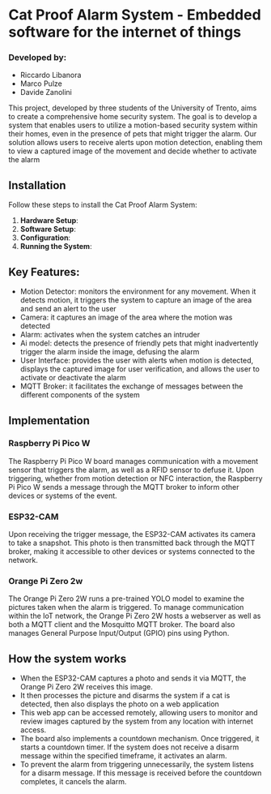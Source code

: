 # Cat Proof Alarm System - Embedded software for the internet of things

### Developed by:

- Riccardo Libanora 
- Marco Pulze
- Davide Zanolini

This project, developed by three students of the University of Trento, aims to create a comprehensive home security system. 
The goal is to develop a system that enables users to utilize a motion-based security system within their homes, even in the presence of pets that might trigger the alarm. Our solution allows users to receive alerts upon motion detection, enabling them to view a captured image of the movement and decide whether to activate the alarm

## Installation

Follow these steps to install the Cat Proof Alarm System:

1. **Hardware Setup**: 
2. **Software Setup**:
3. **Configuration**:
4. **Running the System**:

## Key Features:

- Motion Detector: monitors the environment for any movement. When it detects motion, it triggers the system to capture an image of the area and send an alert to the user
- Camera: it captures an image of the area where the motion was detected
- Alarm: activates when the system catches an intruder 
- Ai model: detects the presence of friendly pets that might inadvertently trigger the alarm inside the image, defusing the alarm 
- User Interface: provides the user with alerts when motion is detected, displays the captured image for user verification, and allows the user to activate or deactivate the alarm
- MQTT Broker: it facilitates the exchange of messages between the different components of the system

## Implementation

### Raspberry Pi Pico W

The Raspberry Pi Pico W board manages communication with a movement sensor that triggers the alarm, as well as a RFID sensor to defuse it.
Upon triggering, whether from motion detection or NFC interaction, the Raspberry Pi Pico W sends a message through the MQTT broker to inform other devices or systems of the event.

### ESP32-CAM

Upon receiving the trigger message, the ESP32-CAM activates its camera to take a snapshot. This photo is then transmitted back through the MQTT broker, making it accessible to other devices or systems connected to the network.

### Orange Pi Zero 2w

The Orange Pi Zero 2W runs a pre-trained YOLO model to examine the pictures taken when the alarm is triggered.
To manage communication within the IoT network, the Orange Pi Zero 2W hosts a webserver as well as both a MQTT client and the Mosquitto MQTT broker.
The board also manages General Purpose Input/Output (GPIO) pins using Python.

## How the system works
- When the ESP32-CAM captures a photo and sends it via MQTT, the Orange Pi Zero 2W receives this image. 
- It then processes the picture and disarms the system if a cat is detected, then also displays the photo on a web application
- This web app can be accessed remotely, allowing users to monitor and review images captured by the system from any location with internet access.
- The board also implements a countdown mechanism. Once triggered, it starts a countdown timer. If the system does not receive a disarm message within the      specified timeframe, it activates an alarm. 
- To prevent the alarm from triggering unnecessarily, the system listens for a disarm message. If this message is received before the countdown completes, it cancels the alarm.
